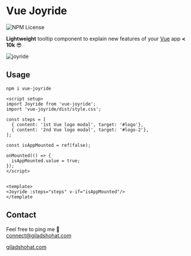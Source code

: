 # Vue Joyride

![NPM License](https://img.shields.io/npm/l/vue-joyride)

**Lightweight** tooltip component to explain new features of your [Vue](https://vuejs.org/) app **< 10k** 😎 <br>

![joyride](https://github.com/gshohat/vue-joyride/assets/91323932/9bfc2373-7a56-41e7-9b41-82a15c64f9b7)

## Usage

`npm i vue-joyride`

```
<script setup>
import Joyride from 'vue-joyride';
import 'vue-joyride/dist/style.css';

const steps = [
  { content: '1st Vue logo modal', target: '#logo'},
  { content: '2nd Vue logo modal', target: '#logo-2'},
];

const isAppMounted = ref(false);

onMounted(() => {
  isAppMounted.value = true;
});
</script>


<template>
<Joyride :steps="steps" v-if="isAppMounted"/>
</template
```


## Contact
Feel free to ping me 💫
<br>
connect@giladshohat.com

[giladshohat.com](https://giladshohat.com)

